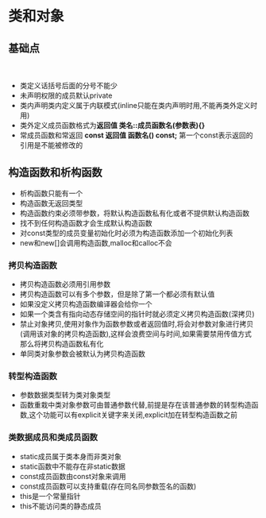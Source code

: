 # 类和对象

## 基础点
　
* 类定义话括号后面的分号不能少
* 未声明权限的成员默认private
* 类内声明类内定义属于内联模式(inline只能在类内声明时用,不能再类外定义时用)
* 类外定义成员函数格式为**返回值 类名::成员函数名(参数表){}**
* 常成员函数和常返回 **const 返回值 函数名() const;** 第一个const表示返回的引用是不能被修改的

## 构造函数和析构函数
* 析构函数只能有一个
* 构造函数无返回类型
* 构造函数约束必须带参数，将默认构造函数私有化或者不提供默认构造函数
* 找不到任何构造函数才会生成默认构造函数
* 对const类型的成员变量初始化时必须为构造函数添加一个初始化列表
* new和new[]会调用构造函数,malloc和calloc不会

### 拷贝构造函数
* 拷贝构造函数必须用引用参数
* 拷贝构造函数可以有多个参数，但是除了第一个都必须有默认值
* 如果没定义拷贝构造函数编译器会给你一个
* 如果一个类含有指向动态存储空间的指针时就必须定义拷贝构造函数(深拷贝)
* 禁止对象拷贝,使用对象作为函数参数或者返回值时,将会对参数对象进行拷贝(调用该对象的拷贝构造函数),这样会浪费空间与时间,如果需要禁用传值方式那么将拷贝构造函数私有化
* 单同类对象参数会被默认为拷贝构造函数

### 转型构造函数
* 参数数据类型转为类对象类型
* 函数重栽中类对象参数可由普通参数代替,前提是存在该普通参数的转型构造函数,这个功能可以有explicit关键字来关闭,explicit加在转型构造函数之前
  
### 类数据成员和类成员函数
* static成员属于类本身而非类对象
* static函数中不能存在非static数据
* const成员函数由const对象来调用
* const成员函数可以支持重载(存在同名同参数签名的函数)
* this是一个常量指针
* this不能访问类的静态成员
  





